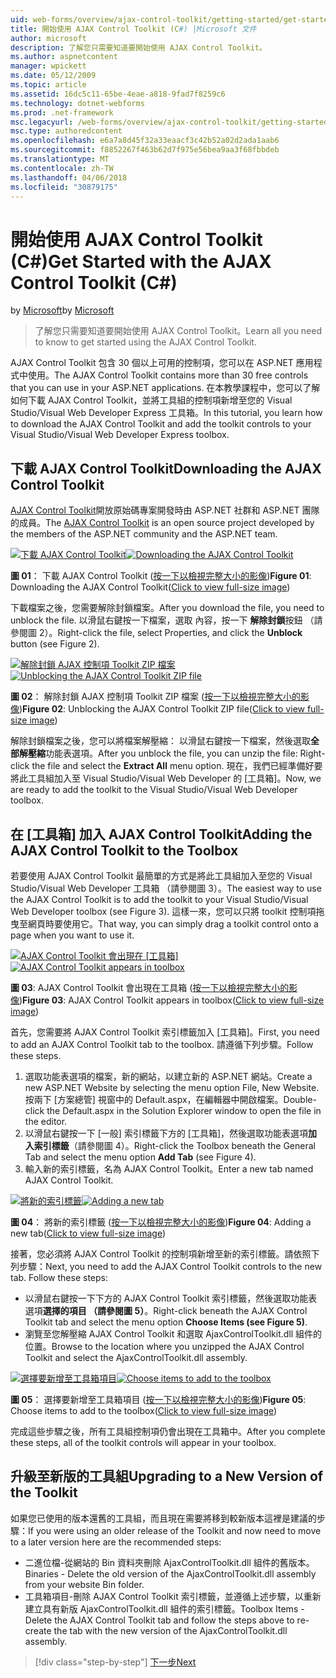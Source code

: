 ```yaml
---
uid: web-forms/overview/ajax-control-toolkit/getting-started/get-started-with-the-ajax-control-toolkit-cs
title: 開始使用 AJAX Control Toolkit (C#) |Microsoft 文件
author: microsoft
description: 了解您只需要知道要開始使用 AJAX Control Toolkit。
ms.author: aspnetcontent
manager: wpickett
ms.date: 05/12/2009
ms.topic: article
ms.assetid: 16dc5c11-65be-4eae-a818-9fad7f8259c6
ms.technology: dotnet-webforms
ms.prod: .net-framework
msc.legacyurl: /web-forms/overview/ajax-control-toolkit/getting-started/get-started-with-the-ajax-control-toolkit-cs
msc.type: authoredcontent
ms.openlocfilehash: e6a7a8d45f32a33eaacf3c42b52a02d2ada1aab6
ms.sourcegitcommit: f8852267f463b62d7f975e56bea9aa3f68fbbdeb
ms.translationtype: MT
ms.contentlocale: zh-TW
ms.lasthandoff: 04/06/2018
ms.locfileid: "30879175"
---
```

<a name="get-started-with-the-ajax-control-toolkit-c"></a><span data-ttu-id="42b83-103">開始使用 AJAX Control Toolkit (C#)</span><span class="sxs-lookup"><span data-stu-id="42b83-103">Get Started with the AJAX Control Toolkit (C#)</span></span>
====================
<span data-ttu-id="42b83-104">by [Microsoft](https://github.com/microsoft)</span><span class="sxs-lookup"><span data-stu-id="42b83-104">by [Microsoft](https://github.com/microsoft)</span></span>

> <span data-ttu-id="42b83-105">了解您只需要知道要開始使用 AJAX Control Toolkit。</span><span class="sxs-lookup"><span data-stu-id="42b83-105">Learn all you need to know to get started using the AJAX Control Toolkit.</span></span>


<span data-ttu-id="42b83-106">AJAX Control Toolkit 包含 30 個以上可用的控制項，您可以在 ASP.NET 應用程式中使用。</span><span class="sxs-lookup"><span data-stu-id="42b83-106">The AJAX Control Toolkit contains more than 30 free controls that you can use in your ASP.NET applications.</span></span> <span data-ttu-id="42b83-107">在本教學課程中，您可以了解如何下載 AJAX Control Toolkit，並將工具組的控制項新增至您的 Visual Studio/Visual Web Developer Express 工具箱。</span><span class="sxs-lookup"><span data-stu-id="42b83-107">In this tutorial, you learn how to download the AJAX Control Toolkit and add the toolkit controls to your Visual Studio/Visual Web Developer Express toolbox.</span></span>

## <a name="downloading-the-ajax-control-toolkit"></a><span data-ttu-id="42b83-108">下載 AJAX Control Toolkit</span><span class="sxs-lookup"><span data-stu-id="42b83-108">Downloading the AJAX Control Toolkit</span></span>

<span data-ttu-id="42b83-109">[AJAX Control Toolkit](http://devexpress.com/act)開放原始碼專案開發時由 ASP.NET 社群和 ASP.NET 團隊的成員。</span><span class="sxs-lookup"><span data-stu-id="42b83-109">The [AJAX Control Toolkit](http://devexpress.com/act) is an open source project developed by the members of the ASP.NET community and the ASP.NET team.</span></span> 


<span data-ttu-id="42b83-110">[![下載 AJAX Control Toolkit](get-started-with-the-ajax-control-toolkit-cs/_static/image1.jpg)](get-started-with-the-ajax-control-toolkit-cs/_static/image1.png)</span><span class="sxs-lookup"><span data-stu-id="42b83-110">[![Downloading the AJAX Control Toolkit](get-started-with-the-ajax-control-toolkit-cs/_static/image1.jpg)](get-started-with-the-ajax-control-toolkit-cs/_static/image1.png)</span></span>

<span data-ttu-id="42b83-111">**圖 01**： 下載 AJAX Control Toolkit ([按一下以檢視完整大小的影像](get-started-with-the-ajax-control-toolkit-cs/_static/image2.png))</span><span class="sxs-lookup"><span data-stu-id="42b83-111">**Figure 01**: Downloading the AJAX Control Toolkit([Click to view full-size image](get-started-with-the-ajax-control-toolkit-cs/_static/image2.png))</span></span>


<span data-ttu-id="42b83-112">下載檔案之後，您需要解除封鎖檔案。</span><span class="sxs-lookup"><span data-stu-id="42b83-112">After you download the file, you need to unblock the file.</span></span> <span data-ttu-id="42b83-113">以滑鼠右鍵按一下檔案，選取 內容，按一下 **解除封鎖**按鈕 （請參閱圖 2）。</span><span class="sxs-lookup"><span data-stu-id="42b83-113">Right-click the file, select Properties, and click the **Unblock** button (see Figure 2).</span></span>


<span data-ttu-id="42b83-114">[![解除封鎖 AJAX 控制項 Toolkit ZIP 檔案](get-started-with-the-ajax-control-toolkit-cs/_static/image2.jpg)](get-started-with-the-ajax-control-toolkit-cs/_static/image3.png)</span><span class="sxs-lookup"><span data-stu-id="42b83-114">[![Unblocking the AJAX Control Toolkit ZIP file](get-started-with-the-ajax-control-toolkit-cs/_static/image2.jpg)](get-started-with-the-ajax-control-toolkit-cs/_static/image3.png)</span></span>

<span data-ttu-id="42b83-115">**圖 02**： 解除封鎖 AJAX 控制項 Toolkit ZIP 檔案 ([按一下以檢視完整大小的影像](get-started-with-the-ajax-control-toolkit-cs/_static/image4.png))</span><span class="sxs-lookup"><span data-stu-id="42b83-115">**Figure 02**: Unblocking the AJAX Control Toolkit ZIP file([Click to view full-size image](get-started-with-the-ajax-control-toolkit-cs/_static/image4.png))</span></span>


<span data-ttu-id="42b83-116">解除封鎖檔案之後，您可以將檔案解壓縮： 以滑鼠右鍵按一下檔案，然後選取**全部解壓縮**功能表選項。</span><span class="sxs-lookup"><span data-stu-id="42b83-116">After you unblock the file, you can unzip the file: Right-click the file and select the **Extract All** menu option.</span></span> <span data-ttu-id="42b83-117">現在，我們已經準備好要將此工具組加入至 Visual Studio/Visual Web Developer 的 [工具箱]。</span><span class="sxs-lookup"><span data-stu-id="42b83-117">Now, we are ready to add the toolkit to the Visual Studio/Visual Web Developer toolbox.</span></span>

## <a name="adding-the-ajax-control-toolkit-to-the-toolbox"></a><span data-ttu-id="42b83-118">在 [工具箱] 加入 AJAX Control Toolkit</span><span class="sxs-lookup"><span data-stu-id="42b83-118">Adding the AJAX Control Toolkit to the Toolbox</span></span>

<span data-ttu-id="42b83-119">若要使用 AJAX Control Toolkit 最簡單的方式是將此工具組加入至您的 Visual Studio/Visual Web Developer 工具箱 （請參閱圖 3）。</span><span class="sxs-lookup"><span data-stu-id="42b83-119">The easiest way to use the AJAX Control Toolkit is to add the toolkit to your Visual Studio/Visual Web Developer toolbox (see Figure 3).</span></span> <span data-ttu-id="42b83-120">這樣一來，您可以只將 toolkit 控制項拖曳至網頁時要使用它。</span><span class="sxs-lookup"><span data-stu-id="42b83-120">That way, you can simply drag a toolkit control onto a page when you want to use it.</span></span>


<span data-ttu-id="42b83-121">[![AJAX Control Toolkit 會出現在 [工具箱]](get-started-with-the-ajax-control-toolkit-cs/_static/image3.jpg)](get-started-with-the-ajax-control-toolkit-cs/_static/image5.png)</span><span class="sxs-lookup"><span data-stu-id="42b83-121">[![AJAX Control Toolkit appears in toolbox](get-started-with-the-ajax-control-toolkit-cs/_static/image3.jpg)](get-started-with-the-ajax-control-toolkit-cs/_static/image5.png)</span></span>

<span data-ttu-id="42b83-122">**圖 03**: AJAX Control Toolkit 會出現在工具箱 ([按一下以檢視完整大小的影像](get-started-with-the-ajax-control-toolkit-cs/_static/image6.png))</span><span class="sxs-lookup"><span data-stu-id="42b83-122">**Figure 03**: AJAX Control Toolkit appears in toolbox([Click to view full-size image](get-started-with-the-ajax-control-toolkit-cs/_static/image6.png))</span></span>


<span data-ttu-id="42b83-123">首先，您需要將 AJAX Control Toolkit 索引標籤加入 [工具箱]。</span><span class="sxs-lookup"><span data-stu-id="42b83-123">First, you need to add an AJAX Control Toolkit tab to the toolbox.</span></span> <span data-ttu-id="42b83-124">請遵循下列步驟。</span><span class="sxs-lookup"><span data-stu-id="42b83-124">Follow these steps.</span></span>

1. <span data-ttu-id="42b83-125">選取功能表選項的檔案，新的網站，以建立新的 ASP.NET 網站。</span><span class="sxs-lookup"><span data-stu-id="42b83-125">Create a new ASP.NET Website by selecting the menu option File, New Website.</span></span> <span data-ttu-id="42b83-126">按兩下 [方案總管] 視窗中的 Default.aspx，在編輯器中開啟檔案。</span><span class="sxs-lookup"><span data-stu-id="42b83-126">Double-click the Default.aspx in the Solution Explorer window to open the file in the editor.</span></span>
2. <span data-ttu-id="42b83-127">以滑鼠右鍵按一下 [一般] 索引標籤下方的 [工具箱]，然後選取功能表選項**加入索引標籤**（請參閱圖 4）。</span><span class="sxs-lookup"><span data-stu-id="42b83-127">Right-click the Toolbox beneath the General Tab and select the menu option **Add Tab** (see Figure 4).</span></span>
3. <span data-ttu-id="42b83-128">輸入新的索引標籤，名為 AJAX Control Toolkit。</span><span class="sxs-lookup"><span data-stu-id="42b83-128">Enter a new tab named AJAX Control Toolkit.</span></span>


<span data-ttu-id="42b83-129">[![將新的索引標籤](get-started-with-the-ajax-control-toolkit-cs/_static/image4.jpg)](get-started-with-the-ajax-control-toolkit-cs/_static/image7.png)</span><span class="sxs-lookup"><span data-stu-id="42b83-129">[![Adding a new tab](get-started-with-the-ajax-control-toolkit-cs/_static/image4.jpg)](get-started-with-the-ajax-control-toolkit-cs/_static/image7.png)</span></span>

<span data-ttu-id="42b83-130">**圖 04**： 將新的索引標籤 ([按一下以檢視完整大小的影像](get-started-with-the-ajax-control-toolkit-cs/_static/image8.png))</span><span class="sxs-lookup"><span data-stu-id="42b83-130">**Figure 04**: Adding a new tab([Click to view full-size image](get-started-with-the-ajax-control-toolkit-cs/_static/image8.png))</span></span>


<span data-ttu-id="42b83-131">接著，您必須將 AJAX Control Toolkit 的控制項新增至新的索引標籤。請依照下列步驟：</span><span class="sxs-lookup"><span data-stu-id="42b83-131">Next, you need to add the AJAX Control Toolkit controls to the new tab. Follow these steps:</span></span>

- <span data-ttu-id="42b83-132">以滑鼠右鍵按一下下方的 AJAX Control Toolkit 索引標籤，然後選取功能表選項**選擇的項目 （請參閱圖 5）**。</span><span class="sxs-lookup"><span data-stu-id="42b83-132">Right-click beneath the AJAX Control Toolkit tab and select the menu option **Choose Items (see Figure 5)**.</span></span>
- <span data-ttu-id="42b83-133">瀏覽至您解壓縮 AJAX Control Toolkit 和選取 AjaxControlToolkit.dll 組件的位置。</span><span class="sxs-lookup"><span data-stu-id="42b83-133">Browse to the location where you unzipped the AJAX Control Toolkit and select the AjaxControlToolkit.dll assembly.</span></span>


<span data-ttu-id="42b83-134">[![選擇要新增至工具箱項目](get-started-with-the-ajax-control-toolkit-cs/_static/image5.jpg)](get-started-with-the-ajax-control-toolkit-cs/_static/image9.png)</span><span class="sxs-lookup"><span data-stu-id="42b83-134">[![Choose items to add to the toolbox](get-started-with-the-ajax-control-toolkit-cs/_static/image5.jpg)](get-started-with-the-ajax-control-toolkit-cs/_static/image9.png)</span></span>

<span data-ttu-id="42b83-135">**圖 05**： 選擇要新增至工具箱項目 ([按一下以檢視完整大小的影像](get-started-with-the-ajax-control-toolkit-cs/_static/image10.png))</span><span class="sxs-lookup"><span data-stu-id="42b83-135">**Figure 05**: Choose items to add to the toolbox([Click to view full-size image](get-started-with-the-ajax-control-toolkit-cs/_static/image10.png))</span></span>


<span data-ttu-id="42b83-136">完成這些步驟之後，所有工具組控制項仍會出現在工具箱中。</span><span class="sxs-lookup"><span data-stu-id="42b83-136">After you complete these steps, all of the toolkit controls will appear in your toolbox.</span></span>

## <a name="upgrading-to-a-new-version-of-the-toolkit"></a><span data-ttu-id="42b83-137">升級至新版的工具組</span><span class="sxs-lookup"><span data-stu-id="42b83-137">Upgrading to a New Version of the Toolkit</span></span>

<span data-ttu-id="42b83-138">如果您已使用的版本還舊的工具組，而且現在需要將移到較新版本這裡是建議的步驟：</span><span class="sxs-lookup"><span data-stu-id="42b83-138">If you were using an older release of the Toolkit and now need to move to a later version here are the recommended steps:</span></span>

- <span data-ttu-id="42b83-139">二進位檔-從網站的 Bin 資料夾刪除 AjaxControlToolkit.dll 組件的舊版本。</span><span class="sxs-lookup"><span data-stu-id="42b83-139">Binaries - Delete the old version of the AjaxControlToolkit.dll assembly from your website Bin folder.</span></span>
- <span data-ttu-id="42b83-140">工具箱項目-刪除 AJAX Control Toolkit 索引標籤，並遵循上述步驟，以重新建立具有新版 AjaxControlToolkit.dll 組件的索引標籤。</span><span class="sxs-lookup"><span data-stu-id="42b83-140">Toolbox Items - Delete the AJAX Control Toolkit tab and follow the steps above to re-create the tab with the new version of the AjaxControlToolkit.dll assembly.</span></span>

> [!div class="step-by-step"]
> [<span data-ttu-id="42b83-141">下一步</span><span class="sxs-lookup"><span data-stu-id="42b83-141">Next</span></span>](using-ajax-control-toolkit-controls-and-control-extenders-cs.md)
